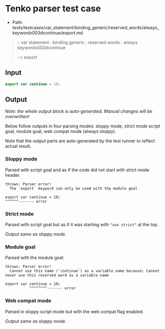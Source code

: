 # Tenko parser test case

- Path: tests/testcases/var_statement/binding_generic/reserved_words/always_keywordx003dcontinue/export.md

> :: var statement : binding generic : reserved words : always keywordx003dcontinue
>
> ::> export

## Input

`````js
export var continue = 10;
`````

## Output

_Note: the whole output block is auto-generated. Manual changes will be overwritten!_

Below follow outputs in four parsing modes: sloppy mode, strict mode script goal, module goal, web compat mode (always sloppy).

Note that the output parts are auto-generated by the test runner to reflect actual result.

### Sloppy mode

Parsed with script goal and as if the code did not start with strict mode header.

`````
throws: Parser error!
  The `export` keyword can only be used with the module goal

export var continue = 10;
^^^^^^------- error
`````

### Strict mode

Parsed with script goal but as if it was starting with `"use strict"` at the top.

_Output same as sloppy mode._

### Module goal

Parsed with the module goal.

`````
throws: Parser error!
  Cannot use this name (`continue`) as a variable name because: Cannot never use this reserved word as a variable name

export var continue = 10;
           ^^^^^^^^------- error
`````


### Web compat mode

Parsed in sloppy script mode but with the web compat flag enabled.

_Output same as sloppy mode._
